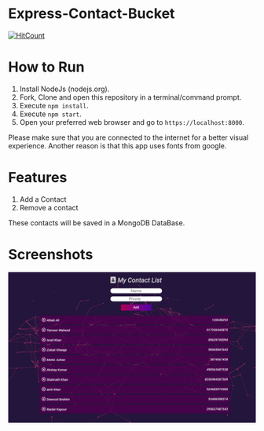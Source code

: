 # Express-Contact-Bucket
[![HitCount](http://hits.dwyl.com/parikshit223933/Express-Contact-Bucket.svg)](http://hits.dwyl.com/parikshit223933/Express-Contact-Bucket)

# How to Run
1. Install NodeJs (nodejs.org).
2. Fork, Clone and open this repository in a terminal/command prompt.
3. Execute `npm install`.
4. Execute `npm start`.
5. Open your preferred web browser and go to `https://localhost:8000`.

Please make sure that you are connected to the internet for a better visual experience. Another reason is that this app uses fonts from google.

# Features
1. Add a Contact
2. Remove a contact

These contacts will be saved in a MongoDB DataBase.

# Screenshots
<img src="./assets/repo resources/sc.PNG">
